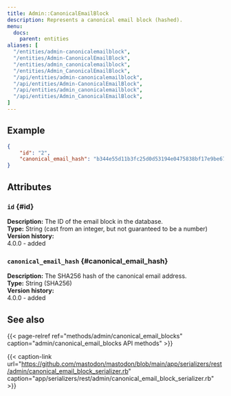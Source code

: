 ```yaml
---
title: Admin::CanonicalEmailBlock
description: Represents a canonical email block (hashed).
menu:
  docs:
    parent: entities
aliases: [
  "/entities/admin-canonicalemailblock",
  "/entities/Admin-CanonicalEmailBlock",
  "/entities/admin_canonicalemailblock",
  "/entities/Admin_CanonicalEmailBlock",
  "/api/entities/admin-canonicalemailblock",
  "/api/entities/Admin-CanonicalEmailBlock",
  "/api/entities/admin_canonicalemailblock",
  "/api/entities/Admin_CanonicalEmailBlock",
]
---
```


## Example

```json
{
	"id": "2",
	"canonical_email_hash": "b344e55d11b3fc25d0d53194e0475838bf17e9be67ce3e6469956222d9a34f9c"
}
```

## Attributes

### `id` {#id}

**Description:** The ID of the email block in the database.\
**Type:** String (cast from an integer, but not guaranteed to be a number)\
**Version history:**\
4.0.0 - added

### `canonical_email_hash` {#canonical_email_hash}

**Description:** The SHA256 hash of the canonical email address.\
**Type:** String (SHA256)\
**Version history:**\
4.0.0 - added

## See also

{{< page-relref ref="methods/admin/canonical_email_blocks" caption="admin/canonical_email_blocks API methods" >}}

{{< caption-link url="https://github.com/mastodon/mastodon/blob/main/app/serializers/rest/admin/canonical_email_block_serializer.rb" caption="app/serializers/rest/admin/canonical_email_block_serializer.rb" >}}